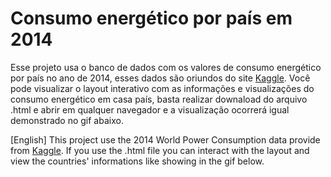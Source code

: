 <h1>Consumo energético por país em 2014</h1>

<p>Esse projeto usa o banco de dados com os valores de consumo energético por país no ano de 2014, esses dados são oriundos do site <a href="https://www.kaggle.com/nikunjmalpani/2014-world-power-consumption">Kaggle</a>. Você pode visualizar o layout interativo com as informações e visualizações do consumo energético em casa país, basta realizar downaload do arquivo .html e abrir em qualquer navegador e a visualização ocorrerá igual demonstrado no gif abaixo.</p>

 <p> [English] This project use the 2014 World Power Consumption data provide from <a href="https://www.kaggle.com/nikunjmalpani/2014-world-power-consumption">Kaggle</a>. If you use the .html file you can interact with the layout and view the countries' informations like showing in the gif below.</p>
 
 
<img src="https://media2.giphy.com/media/yL9YzSVI8NRxcmj2r6/giphy.gif?cid=790b7611ce3f8a03d7e9993590e43973a10240ea007413a1&rid=giphy.gif&ct=g" alt="">
